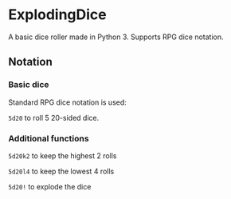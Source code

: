 # ExplodingDice
A basic dice roller made in Python 3. Supports RPG dice notation.

## Notation
### Basic dice
Standard RPG dice notation is used:

`5d20` to roll 5 20-sided dice.
### Additional functions
`5d20k2` to keep the highest 2 rolls

`5d20l4` to keep the lowest 4 rolls

`5d20!` to explode the dice

